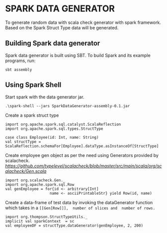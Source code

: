 # SPARK DATA GENERATOR
To generate random data with scala check generator with spark framework.
Based on the Spark Struct Type data will be generated.

## Building Spark data generator
Spark data generator is built using SBT. To build Spark and its example programs, run:

```
sbt assembly
```

## Using Spark Shell
Start spark with the data generator jar.
```
.\spark-shell --jars SparkDataGenerator-assembly-0.1.jar
```
Create a spark struct type
```
import org.apache.spark.sql.catalyst.ScalaReflection
import org.apache.spark.sql.types.StructType
   
case class Employee(id: Int, name: String)
val structType = ScalaReflection.schemaFor[Employee].dataType.asInstanceOf[StructType]
```
Create employee gen object as per the need using Generators provided by scalacheck. _https://github.com/typelevel/scalacheck/blob/master/src/main/scala/org/scalacheck/Gen.scala_
```
import org.scalacheck.Gen._
import org.apache.spark.sql.Row
val genEmployee = for{id <- arbitrary[Int] 
                    name <- asciiPrintableStr} yield Row(id, name)
```
Create a data-frame of test data by invoking the dataGenerator function which takes in a 
`[[Gen[Row]]], 
number of slices and 
number of rows.`
```
import org.thompson.StructTypeUtils._
implicit val sparkContext  = sc
val employeeDF = structType.dataGenerator(genEmployee, 2, 200)
```